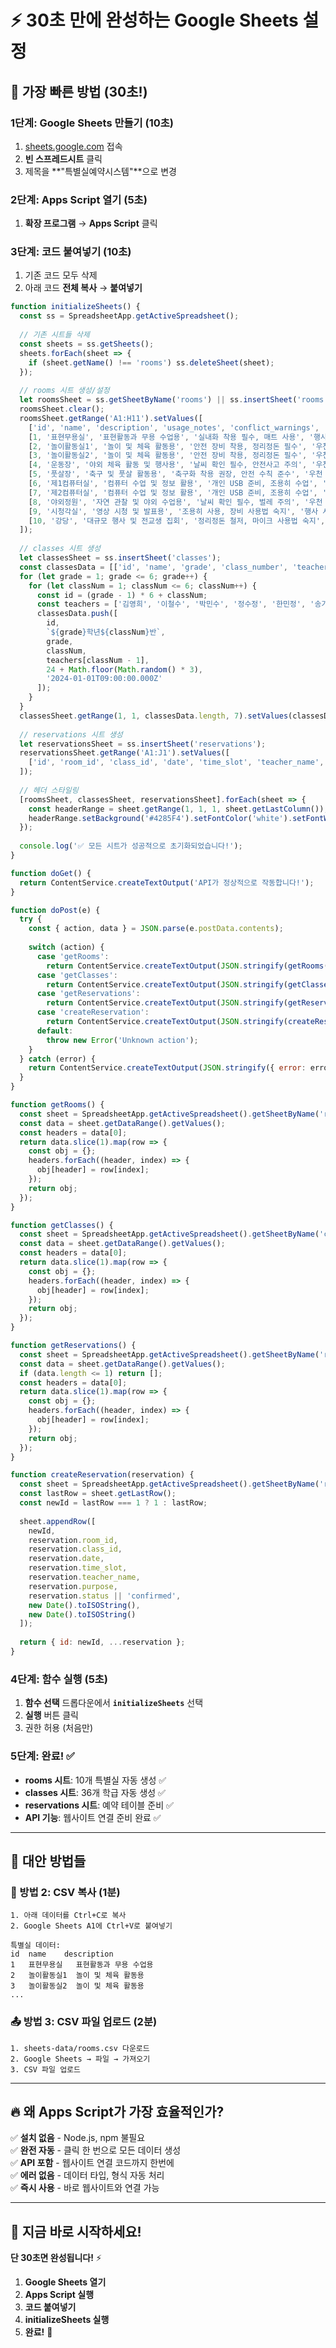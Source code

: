# ⚡ 30초 만에 완성하는 Google Sheets 설정

## 🚀 **가장 빠른 방법 (30초!)**

### **1단계: Google Sheets 만들기** (10초)
1. [sheets.google.com](https://sheets.google.com) 접속
2. **빈 스프레드시트** 클릭
3. 제목을 **"특별실예약시스템"**으로 변경

### **2단계: Apps Script 열기** (5초)
1. **확장 프로그램** → **Apps Script** 클릭

### **3단계: 코드 붙여넣기** (10초)
1. 기존 코드 모두 삭제
2. 아래 코드 **전체 복사** → **붙여넣기**

```javascript
function initializeSheets() {
  const ss = SpreadsheetApp.getActiveSpreadsheet();
  
  // 기존 시트들 삭제
  const sheets = ss.getSheets();
  sheets.forEach(sheet => {
    if (sheet.getName() !== 'rooms') ss.deleteSheet(sheet);
  });
  
  // rooms 시트 생성/설정
  let roomsSheet = ss.getSheetByName('rooms') || ss.insertSheet('rooms');
  roomsSheet.clear();
  roomsSheet.getRange('A1:H11').setValues([
    ['id', 'name', 'description', 'usage_notes', 'conflict_warnings', 'recommended_grades', 'is_active', 'created_at'],
    [1, '표현무용실', '표현활동과 무용 수업용', '실내화 착용 필수, 매트 사용', '행사 시 사용 불가', '전학년', true, '2024-01-01T09:00:00.000Z'],
    [2, '놀이활동실1', '놀이 및 체육 활동용', '안전 장비 착용, 정리정돈 필수', '우천 시 집중 사용', '1,2학년', true, '2024-01-01T09:00:00.000Z'],
    [3, '놀이활동실2', '놀이 및 체육 활동용', '안전 장비 착용, 정리정돈 필수', '우천 시 집중 사용', '1,2학년', true, '2024-01-01T09:00:00.000Z'],
    [4, '운동장', '야외 체육 활동 및 행사용', '날씨 확인 필수, 안전사고 주의', '우천 시 사용 불가', '전학년', true, '2024-01-01T09:00:00.000Z'],
    [5, '풋살장', '축구 및 풋살 활동용', '축구화 착용 권장, 안전 수칙 준수', '우천 시 사용 불가', '3,4,5,6학년', true, '2024-01-01T09:00:00.000Z'],
    [6, '제1컴퓨터실', '컴퓨터 수업 및 정보 활용', '개인 USB 준비, 조용히 수업', '시험 기간 사용 제한', '전학년', true, '2024-01-01T09:00:00.000Z'],
    [7, '제2컴퓨터실', '컴퓨터 수업 및 정보 활용', '개인 USB 준비, 조용히 수업', '시험 기간 사용 제한', '전학년', true, '2024-01-01T09:00:00.000Z'],
    [8, '야외정원', '자연 관찰 및 야외 수업용', '날씨 확인 필수, 벌레 주의', '우천 시 사용 불가', '전학년', true, '2024-01-01T09:00:00.000Z'],
    [9, '시청각실', '영상 시청 및 발표용', '조용히 사용, 장비 사용법 숙지', '행사 시 사용 불가', '전학년', true, '2024-01-01T09:00:00.000Z'],
    [10, '강당', '대규모 행사 및 전교생 집회', '정리정돈 철저, 마이크 사용법 숙지', '체육대회 등 행사 우선', '전학년', true, '2024-01-01T09:00:00.000Z']
  ]);
  
  // classes 시트 생성
  let classesSheet = ss.insertSheet('classes');
  const classesData = [['id', 'name', 'grade', 'class_number', 'teacher_name', 'student_count', 'created_at']];
  for (let grade = 1; grade <= 6; grade++) {
    for (let classNum = 1; classNum <= 6; classNum++) {
      const id = (grade - 1) * 6 + classNum;
      const teachers = ['김영희', '이철수', '박민수', '정수정', '한민정', '송기현'];
      classesData.push([
        id,
        `${grade}학년${classNum}반`,
        grade,
        classNum,
        teachers[classNum - 1],
        24 + Math.floor(Math.random() * 3),
        '2024-01-01T09:00:00.000Z'
      ]);
    }
  }
  classesSheet.getRange(1, 1, classesData.length, 7).setValues(classesData);
  
  // reservations 시트 생성
  let reservationsSheet = ss.insertSheet('reservations');
  reservationsSheet.getRange('A1:J1').setValues([
    ['id', 'room_id', 'class_id', 'date', 'time_slot', 'teacher_name', 'purpose', 'status', 'created_at', 'updated_at']
  ]);
  
  // 헤더 스타일링
  [roomsSheet, classesSheet, reservationsSheet].forEach(sheet => {
    const headerRange = sheet.getRange(1, 1, 1, sheet.getLastColumn());
    headerRange.setBackground('#4285F4').setFontColor('white').setFontWeight('bold');
  });
  
  console.log('✅ 모든 시트가 성공적으로 초기화되었습니다!');
}

function doGet() {
  return ContentService.createTextOutput('API가 정상적으로 작동합니다!');
}

function doPost(e) {
  try {
    const { action, data } = JSON.parse(e.postData.contents);
    
    switch (action) {
      case 'getRooms':
        return ContentService.createTextOutput(JSON.stringify(getRooms())).setMimeType(ContentService.MimeType.JSON);
      case 'getClasses':
        return ContentService.createTextOutput(JSON.stringify(getClasses())).setMimeType(ContentService.MimeType.JSON);
      case 'getReservations':
        return ContentService.createTextOutput(JSON.stringify(getReservations())).setMimeType(ContentService.MimeType.JSON);
      case 'createReservation':
        return ContentService.createTextOutput(JSON.stringify(createReservation(data))).setMimeType(ContentService.MimeType.JSON);
      default:
        throw new Error('Unknown action');
    }
  } catch (error) {
    return ContentService.createTextOutput(JSON.stringify({ error: error.message })).setMimeType(ContentService.MimeType.JSON);
  }
}

function getRooms() {
  const sheet = SpreadsheetApp.getActiveSpreadsheet().getSheetByName('rooms');
  const data = sheet.getDataRange().getValues();
  const headers = data[0];
  return data.slice(1).map(row => {
    const obj = {};
    headers.forEach((header, index) => {
      obj[header] = row[index];
    });
    return obj;
  });
}

function getClasses() {
  const sheet = SpreadsheetApp.getActiveSpreadsheet().getSheetByName('classes');
  const data = sheet.getDataRange().getValues();
  const headers = data[0];
  return data.slice(1).map(row => {
    const obj = {};
    headers.forEach((header, index) => {
      obj[header] = row[index];
    });
    return obj;
  });
}

function getReservations() {
  const sheet = SpreadsheetApp.getActiveSpreadsheet().getSheetByName('reservations');
  const data = sheet.getDataRange().getValues();
  if (data.length <= 1) return [];
  const headers = data[0];
  return data.slice(1).map(row => {
    const obj = {};
    headers.forEach((header, index) => {
      obj[header] = row[index];
    });
    return obj;
  });
}

function createReservation(reservation) {
  const sheet = SpreadsheetApp.getActiveSpreadsheet().getSheetByName('reservations');
  const lastRow = sheet.getLastRow();
  const newId = lastRow === 1 ? 1 : lastRow;
  
  sheet.appendRow([
    newId,
    reservation.room_id,
    reservation.class_id,
    reservation.date,
    reservation.time_slot,
    reservation.teacher_name,
    reservation.purpose,
    reservation.status || 'confirmed',
    new Date().toISOString(),
    new Date().toISOString()
  ]);
  
  return { id: newId, ...reservation };
}
```

### **4단계: 함수 실행** (5초)
1. **함수 선택** 드롭다운에서 **`initializeSheets`** 선택
2. **실행** 버튼 클릭
3. 권한 허용 (처음만)

### **5단계: 완료!** ✅
- **rooms 시트**: 10개 특별실 자동 생성 ✅
- **classes 시트**: 36개 학급 자동 생성 ✅  
- **reservations 시트**: 예약 테이블 준비 ✅
- **API 기능**: 웹사이트 연결 준비 완료 ✅

---

## 🎯 **대안 방법들**

### **💾 방법 2: CSV 복사 (1분)**
```
1. 아래 데이터를 Ctrl+C로 복사
2. Google Sheets A1에 Ctrl+V로 붙여넣기

특별실 데이터:
id	name	description
1	표현무용실	표현활동과 무용 수업용
2	놀이활동실1	놀이 및 체육 활동용
3	놀이활동실2	놀이 및 체육 활동용
...
```

### **📤 방법 3: CSV 파일 업로드 (2분)**
```
1. sheets-data/rooms.csv 다운로드
2. Google Sheets → 파일 → 가져오기
3. CSV 파일 업로드
```

---

## 🔥 **왜 Apps Script가 가장 효율적인가?**

✅ **설치 없음** - Node.js, npm 불필요  
✅ **완전 자동** - 클릭 한 번으로 모든 데이터 생성  
✅ **API 포함** - 웹사이트 연결 코드까지 한번에  
✅ **에러 없음** - 데이터 타입, 형식 자동 처리  
✅ **즉시 사용** - 바로 웹사이트와 연결 가능  

---

## 🚀 **지금 바로 시작하세요!**

**단 30초면 완성됩니다!** ⚡

1. **Google Sheets 열기**
2. **Apps Script 실행** 
3. **코드 붙여넣기**
4. **initializeSheets 실행**
5. **완료!** 🎉 